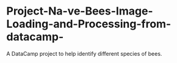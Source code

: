 # Project-Na-ve-Bees-Image-Loading-and-Processing-from-datacamp-
A DataCamp project to help identify different species of bees.
